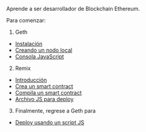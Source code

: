 
Aprende a ser desarrollador de Blockchain Ethereum.

Para comenzar:

1. Geth
  * [Instalación](es/geth/geth-install.md)
  * [Creando un nodo local](es/geth/geth-local-node.md)
  * [Consola JavaScript](es/geth/geth-console-attach.md)

2. Remix
  * [Introducción](es/remix/remix-intro.md)
  * [Crea un smart contract](es/remix/remix-create.md)
  * [Compila un smart contract](es/remix/remix-compile.md)
  * [Archivo JS para deploy](es/remix/remix-create-js-deploy-file.md)

3. Finalmente, regrese a Geth para
  * [Deploy usando un script JS](es/geth/geth-deployweb3-remix-js.md)
  